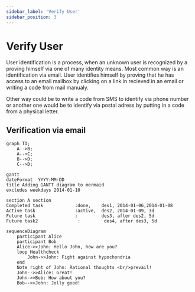```yaml
---
sidebar_label: 'Verify User'
sidebar_position: 3
---
```


# Verify User

User identification is a process, when an unknown user is recognized by a proving
himself via one of many identity means. Most common way is an identification via
email. User identifies himself by proving that he has access to an email mailbox
by clicking on a link in recieved in an email or writing a code from mail manualy.

Other way could be to write a code from SMS to identify via phone number or another
one would be to identify via postal adress by putting in a code from a physical letter.

## Verification via email

```mermaid
graph TD;
    A-->B;
    A-->C;
    B-->D;
    C-->D;
```

```mermaid
gantt
dateFormat  YYYY-MM-DD
title Adding GANTT diagram to mermaid
excludes weekdays 2014-01-10

section A section
Completed task            :done,    des1, 2014-01-06,2014-01-08
Active task               :active,  des2, 2014-01-09, 3d
Future task               :         des3, after des2, 5d
Future task2               :         des4, after des3, 5d
```

```mermaid
sequenceDiagram
    participant Alice
    participant Bob
    Alice->>John: Hello John, how are you?
    loop Healthcheck
        John->>John: Fight against hypochondria
    end
    Note right of John: Rational thoughts <br/>prevail!
    John-->>Alice: Great!
    John->>Bob: How about you?
    Bob-->>John: Jolly good!
```
